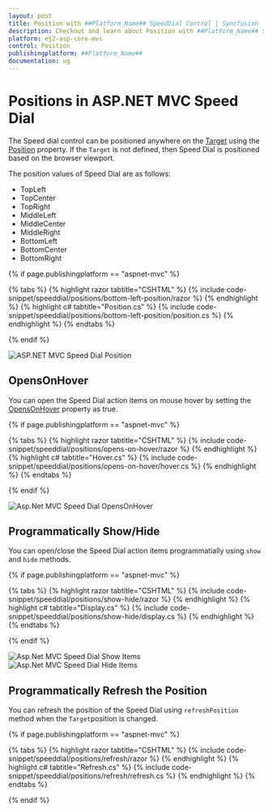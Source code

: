 ```yaml
---
layout: post
title: Position with ##Platform_Name## SpeedDial Control | Syncfusion
description: Checkout and learn about Position with ##Platform_Name## SpeedDial control of Syncfusion Essential JS 2 and more details.
platform: ej2-asp-core-mvc
control: Position
publishingplatform: ##Platform_Name##
documentation: ug
---
```


# Positions in ASP.NET MVC Speed Dial

The Speed dial control can be positioned anywhere on the [Target](https://help.syncfusion.com/cr/aspnetmvc-js2/Syncfusion.EJ2.Buttons.SpeedDial.html#Syncfusion_EJ2_Buttons_SpeedDial_Target) using the [Position](https://help.syncfusion.com/cr/aspnetmvc-js2/Syncfusion.EJ2.Buttons.SpeedDial.html#Syncfusion_EJ2_Buttons_SpeedDial_Position) property. If the `Target` is not defined, then Speed Dial is positioned based on the browser viewport.

The position values of Speed Dial are as follows:
* TopLeft
* TopCenter
* TopRight
* MiddleLeft
* MiddleCenter
* MiddleRight
* BottomLeft
* BottomCenter
* BottomRight

{% if page.publishingplatform == "aspnet-mvc" %}

{% tabs %}
{% highlight razor tabtitle="CSHTML" %}
{% include code-snippet/speeddial/positions/bottom-left-position/razor %}
{% endhighlight %}
{% highlight c# tabtitle="Position.cs" %}
{% include code-snippet/speeddial/positions/bottom-left-position/position.cs %}
{% endhighlight %}
{% endtabs %}

{% endif %}

![ASP.NET MVC Speed Dial Position](./images/SDPosition.png)

## OpensOnHover

You can open the Speed Dial action items on mouse hover by setting the [OpensOnHover](https://help.syncfusion.com/cr/aspnetmvc-js2/Syncfusion.EJ2.Buttons.SpeedDial.html#Syncfusion_EJ2_Buttons_SpeedDial_OpensOnHover) property as true.

{% if page.publishingplatform == "aspnet-mvc" %}

{% tabs %}
{% highlight razor tabtitle="CSHTML" %}
{% include code-snippet/speeddial/positions/opens-on-hover/razor %}
{% endhighlight %}
{% highlight c# tabtitle="Hover.cs" %}
{% include code-snippet/speeddial/positions/opens-on-hover/hover.cs %}
{% endhighlight %}
{% endtabs %}

{% endif %}

![Asp.Net MVC Speed Dial OpensOnHover](images/SDIcon.png)

## Programmatically Show/Hide

You can open/close the Speed Dial action items programmatially using `show` and 
`hide` methods.

{% if page.publishingplatform == "aspnet-mvc" %}

{% tabs %}
{% highlight razor tabtitle="CSHTML" %}
{% include code-snippet/speeddial/positions/show-hide/razor %}
{% endhighlight %}
{% highlight c# tabtitle="Display.cs" %}
{% include code-snippet/speeddial/positions/show-hide/display.cs %}
{% endhighlight %}
{% endtabs %}

{% endif %}

![Asp.Net MVC Speed Dial Show Items](images/SDShow.png)
![Asp.Net MVC Speed Dial Hide Items](images/SDHide.png)

## Programmatically Refresh the Position

You can refresh the position of the Speed Dial using `refreshPosition` method when the `Target`position is changed.

{% if page.publishingplatform == "aspnet-mvc" %}

{% tabs %}
{% highlight razor tabtitle="CSHTML" %}
{% include code-snippet/speeddial/positions/refresh/razor %}
{% endhighlight %}
{% highlight c# tabtitle="Refresh.cs" %}
{% include code-snippet/speeddial/positions/refresh/refresh.cs %}
{% endhighlight %}
{% endtabs %}

{% endif %}